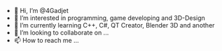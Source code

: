 - 👋 Hi, I’m @4Gadjet
- 👀 I’m interested in programming, game developing and 3D-Design
- 🌱 I’m currently learning C++, C#, QT Creator, Blender 3D and another
- 💞️ I’m looking to collaborate on ...
- 📫 How to reach me ...

<!---
4Gadjet/4Gadjet is a ✨ special ✨ repository because its `README.md` (this file) appears on your GitHub profile.
You can click the Preview link to take a look at your changes.
--->
